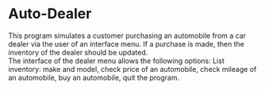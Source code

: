 # Auto-Dealer
This program simulates a customer purchasing an automobile from a car dealer via the user of an interface menu.
If a purchase is made, then the inventory of the dealer should be updated.  
The interface of the dealer menu allows the following options: List inventory: make and model,
check price of an automobile, check mileage of an automobile, buy an automobile, quit the program.
